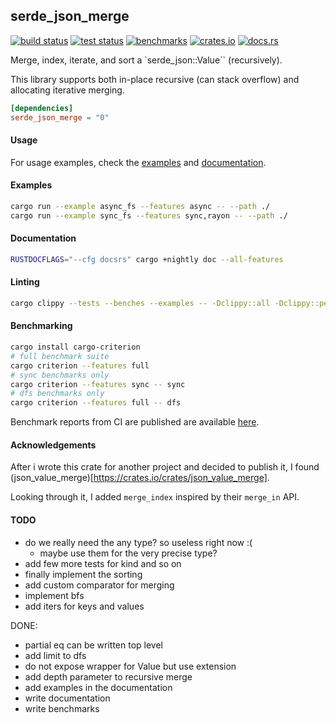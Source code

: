 ## serde_json_merge

[<img alt="build status" src="https://img.shields.io/github/workflow/status/romnn/serde_json_merge/build?label=build">](https://github.com/romnn/serde_json_merge/actions/workflows/build.yml)
[<img alt="test status" src="https://img.shields.io/github/workflow/status/romnn/serde_json_merge/test?label=test">](https://github.com/romnn/serde_json_merge/actions/workflows/test.yml)
[<img alt="benchmarks" src="https://img.shields.io/github/workflow/status/romnn/serde_json_merge/bench?label=bench">](https://romnn.github.io/serde_json_merge/)
[<img alt="crates.io" src="https://img.shields.io/crates/v/serde_json_merge">](https://crates.io/crates/serde_json_merge)
[<img alt="docs.rs" src="https://img.shields.io/docsrs/serde_json_merge/latest?label=docs.rs">](https://docs.rs/serde_json_merge)

Merge, index, iterate, and sort a `serde_json::Value`` (recursively).

This library supports both in-place recursive (can stack overflow) and allocating iterative merging.

```toml
[dependencies]
serde_json_merge = "0"
```

#### Usage

For usage examples, check the [examples](https://github.com/romnn/serde_json_merge/tree/main/examples) and [documentation](https://docs.rs/serde_json_merge).

#### Examples

```bash
cargo run --example async_fs --features async -- --path ./
cargo run --example sync_fs --features sync,rayon -- --path ./
```

#### Documentation

```bash
RUSTDOCFLAGS="--cfg docsrs" cargo +nightly doc --all-features
```

#### Linting

```bash
cargo clippy --tests --benches --examples -- -Dclippy::all -Dclippy::pedantic
```

#### Benchmarking

```bash
cargo install cargo-criterion
# full benchmark suite
cargo criterion --features full
# sync benchmarks only
cargo criterion --features sync -- sync
# dfs benchmarks only
cargo criterion --features full -- dfs
```

Benchmark reports from CI are published are available [here](https://romnn.github.io/serde_json_merge/).

#### Acknowledgements

After i wrote this crate for another project and decided to publish it, I found (json_value_merge)[https://crates.io/crates/json_value_merge].

Looking through it, I added `merge_index` inspired by their `merge_in` API.

#### TODO
- do we really need the any type? so useless right now :(
  - maybe use them for the very precise type?
- add few more tests for kind and so on
- finally implement the sorting
- add custom comparator for merging
- implement bfs
- add iters for keys and values

DONE:
- partial eq can be written top level
- add limit to dfs
- do not expose wrapper for Value but use extension
- add depth parameter to recursive merge
- add examples in the documentation
- write documentation
- write benchmarks
